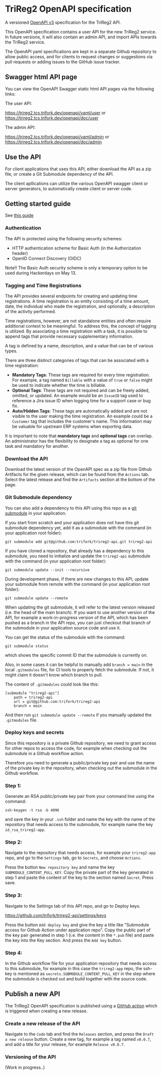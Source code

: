 # TriReg2 OpenAPI specification

A versioned [OpenAPI v3](https://spec.openapis.org/oas/v3.1.0) specification for the TriReg2 API. 

This OpenAPI specification contains a user API for the new TriReg2 service. In future versions, it will also contain 
an admin API, and import APIs towards the TriReg2 service.

The OpenAPI yaml specifications are kept in a separate Github repository to allow public access, and for
clients to request changes or suggestions via pull requests or adding issues to the GitHub issue tracker.

## Swagger html API page 

You can view the OpenAPI Swagger static html API pages via the following links:

The user API:

https://trireg2.tcs.trifork.dev/openapi/yaml/user or https://trireg2.tcs.trifork.dev/openapi/doc/user

The admin API:

https://trireg2.tcs.trifork.dev/openapi/yaml/admin or https://trireg2.tcs.trifork.dev/openapi/doc/admin

## Use the API

For client applications that uses this API, either download the API as a zip file, or create a Git Submodule dependency of the API.

The client apllications can utilize the various OpenAPI swagger client or server generators, to automatically create client or server code.

## Getting started guide

See [this guide](docs/README.md)

### Authentication

The API is protected using the following security schemes:

- HTTP authentication scheme for Basic Auth (in the Authorization header)
- OpenID Connect Discovery (OIDC)

Note!! The Basic Auth security scheme is only a temporary option to be used during Hackerdays on May 13.

### Tagging and Time Registrations

The API provides several endpoints for creating and updating time registrations. 
A time registration is an entity consisting of a time amount, date, the individual who made the registration, and optionally, a description of the activity performed.

Time registrations, however, are not standalone entities and often require additional context to be meaningful. 
To address this, the concept of tagging is utilized. By associating a time registration with a task, it is possible to append tags that provide necessary supplementary information.

A tag is defined by a name, description, and a value that can be of various types.

There are three distinct categories of tags that can be associated with a time registration:

- **Mandatory Tags**:
  These tags are required for every time registration. For example, a tag named `Billable` with a value of `true` or `false` might be used to indicate whether the time is billable.
- **Optional Tags**:
  These tags are not required and can be freely added, omitted, or updated. An example would be an `IssueID` tag used to reference a Jira issue ID when logging time for a support case or bug fix.
- **Auto/Hidden Tags**:
  These tags are automatically added and are not visible to the user making the time registration. An example could be a `Customer` tag that includes the customer's name. This information may be valuable for upstream ERP systems when exporting data.

It is important to note that **mandatory tags** and **optional tags** can overlap. 
An administrator has the flexibility to designate a tag as optional for one task and mandatory for another.

### Download the API

Download the latest version of the OpenAPI spec as a zip file from Github Artifacts for the given release, which can be found from the `Actions` tab. Select the latest release and find the `Artifacts` section at the bottom of the page.

### Git Submodule dependency

You can also add a dependency to this API using this repo as a [git submodule](https://git-scm.com/book/en/v2/Git-Tools-Submodules) in your application.

If you start from scratch and your application does not have this git submodule dependency yet, add it as a submodule with the command (in your application root folder):

```
git submodule add git@github.com:trifork/trireg2-api.git trireg2-api
```

If you have cloned a repository, that already has a dependency to this submodule, you need to initialize and update the `trireg2-api` submodule with the command (in your application root folder):

```
git submodule update --init --recursive
```

During development phase, if there are new changes to this API, update your submodule from remote with the command (in your application root folder):

```
git submodule update --remote
```

When updating the git submodule, it will refer to the latest version released (i.e. the head of the main branch). If you want to use another version of the API, for example a work-in-progress version of the API, which has been pushed as a branch in the API repo, you can just checkout that branch of the submodule in your application source code and use it.

You can get the status of the submodule with the command:

```
git submodule status
```

which shows the specific commit ID that the submodule is currently on. 

Also, in some cases it can be helpful to manually add `branch = main` in the local `.gitmodules` file, for CI tools to properly fetch the submodule. 
If not, it might claim it doesn't know which branch to pull.

The content of `.gitmodules` could look like this:

```
[submodule "trireg2-api"]
	path = trireg2-api
	url = git@github.com:trifork/trireg2-api
	branch = main
```

And then run `git submodule update --remote` if you manually updated the `.gitmodules` file.

### Deploy keys and secrets

Since this repository is a private Github repository, we need to grant access for other repos to access the code, for example when checking out the submodule in a Github workflow action. 

Therefore you need to generate a public/private key pair and use the name of the private key in the repository, when checking out the submodule in the Github workflow.

### Step 1: 

Generate an RSA public/private key pair from your command line using the command:

```
ssh-keygen -t rsa -b 4096
```

and save the key in your `.ssh` folder and name the key with the name of the repository that needs access to the submodule, for example name the key `id_rsa_trireg2-app`. 

### Step 2: 

Navigate to the repository that needs access, for example your `trireg2-app` repo, and go to the `Settings` tab, go to `Secrets`, and choose `Actions`.

Press the button `New repository key` and name the key `SUBMODULE_CONTENT_PULL_KEY`. Copy the private part of the key generated in step 1 and paste the content of the key to the section named `Secret`. Press save. 

### Step 3: 

Navigate to the Settings tab of this API repo, and go to Deploy keys.  

https://github.com/trifork/trireg2-api/settings/keys

Press the button `Add deploy key` and give the key a title like "Submodule access for Github Action under application repo".
Copy the public part of the key pair generated in step 1 (i.e. the content in the `*.pub` file) and paste the key into the Key section. And press the `Add key` button.

### Step 4:

In the Github workflow file for your application repository that needs access to this submodule, for example in this case the `trireg2-app` repo, the ssh-key is mentioned as `secrets.SUBMODULE_CONTENT_PULL_KEY` in the step where the submodule is checked out and build together with the source code.

## Publish a new API
The TriReg2 OpenAPI specification is published using a [GitHub action](https://github.com/trifork/trireg2-api/actions/workflows/api-publish.yml) which is triggered when creating a new release. 

### Create a new release of the API
Navigate to the `Code` tab and find the `Releases` section, and press the `Draft a new release` button. Create a new tag, for example a tag named `v0.0.7`, and add a title for your release, for example `Release v0.0.7`.

### Versioning of the API

(Work in progress..) 

